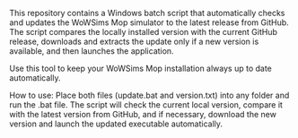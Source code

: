This repository contains a Windows batch script that automatically checks and updates the WoWSims Mop simulator to the latest release from GitHub.
The script compares the locally installed version with the current GitHub release, downloads and extracts the update only if a new version is available, and then launches the application.

Use this tool to keep your WoWSims Mop installation always up to date automatically.

How to use:
Place both files (update.bat and version.txt) into any folder and run the .bat file. The script will check the current local version, compare it with the latest version from GitHub, and if necessary, download the new version and launch the updated executable automatically.
